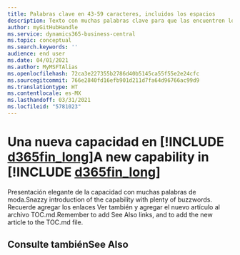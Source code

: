 ```yaml
---
title: Palabras clave en 43-59 caracteres, incluidos los espacios
description: Texto con muchas palabras clave para que las encuentren los motores de búsqueda.
author: myGitHubHandle
ms.service: dynamics365-business-central
ms.topic: conceptual
ms.search.keywords: ''
audience: end user
ms.date: 04/01/2021
ms.author: MyMSFTAlias
ms.openlocfilehash: 72ca3e227355b2786d40b5145ca55f55e2e24cfc
ms.sourcegitcommit: 766e2840fd16efb901d211d7fa64d96766ac99d9
ms.translationtype: HT
ms.contentlocale: es-MX
ms.lasthandoff: 03/31/2021
ms.locfileid: "5781023"
---
```

# <a name="a-new-capability-in-d365fin_long"></a><span data-ttu-id="60cbe-103">Una nueva capacidad en [!INCLUDE [d365fin_long](includes/d365fin_long_md.md)]</span><span class="sxs-lookup"><span data-stu-id="60cbe-103">A new capability in [!INCLUDE [d365fin_long](includes/d365fin_long_md.md)]</span></span>

<span data-ttu-id="60cbe-104">Presentación elegante de la capacidad con muchas palabras de moda.</span><span class="sxs-lookup"><span data-stu-id="60cbe-104">Snazzy introduction of the capability with plenty of buzzwords.</span></span> <span data-ttu-id="60cbe-105">Recuerde agregar los enlaces Ver también y agregar el nuevo artículo al archivo TOC.md.</span><span class="sxs-lookup"><span data-stu-id="60cbe-105">Remember to add See Also links, and to add the new article to the TOC.md file.</span></span>  

## <a name="see-also"></a><span data-ttu-id="60cbe-106">Consulte también</span><span class="sxs-lookup"><span data-stu-id="60cbe-106">See Also</span></span>
